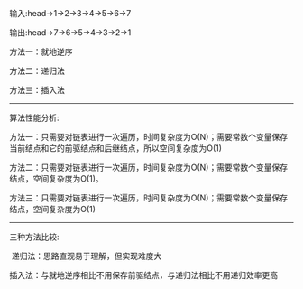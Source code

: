 输入:head->1->2->3->4->5->6->7

输出:head->7->6->5->4->3->2->1

方法一：就地逆序

方法二：递归法

方法三：插入法

---------

算法性能分析:

​	方法一：只需要对链表进行一次遍历，时间复杂度为O(N)；需要常数个变量保存当前结点和它的前驱结点和后继结点，所以空间复杂度为O(1)

​	方法二：只需要对链表进行一次遍历，时间复杂度为O(N)；需要常数个变量保存结点，空间复杂度为O(1)。

​	方法三：只需要对链表进行一次遍历，时间复杂度为O(N)；需要常数个变量保存结点，空间复杂度为O(1)

---------

三种方法比较:

​	递归法：思路直观易于理解，但实现难度大

​	插入法：与就地逆序相比不用保存前驱结点，与递归法相比不用递归效率更高

